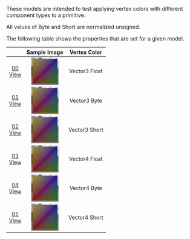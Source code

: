 These models are intended to test applying vertex colors with different component types to a primitive.  

All values of Byte and Short are normalized unsigned.  

The following table shows the properties that are set for a given model.  

|   | Sample Image | Vertex Color |
| :---: | :---: | :---: |
| [00](Primitive_VertexColor_00.gltf)<br>[View](https://bghgary.github.io/glTF-Assets-Viewer/?folder=15&model=0) | [<img src="Figures/Thumbnails/Primitive_VertexColor_00.png" align="middle">](SampleImages/Primitive_VertexColor_00.png) | Vector3 Float |
| [01](Primitive_VertexColor_01.gltf)<br>[View](https://bghgary.github.io/glTF-Assets-Viewer/?folder=15&model=1) | [<img src="Figures/Thumbnails/Primitive_VertexColor_01.png" align="middle">](SampleImages/Primitive_VertexColor_01.png) | Vector3 Byte |
| [02](Primitive_VertexColor_02.gltf)<br>[View](https://bghgary.github.io/glTF-Assets-Viewer/?folder=15&model=2) | [<img src="Figures/Thumbnails/Primitive_VertexColor_02.png" align="middle">](SampleImages/Primitive_VertexColor_02.png) | Vector3 Short |
| [03](Primitive_VertexColor_03.gltf)<br>[View](https://bghgary.github.io/glTF-Assets-Viewer/?folder=15&model=3) | [<img src="Figures/Thumbnails/Primitive_VertexColor_03.png" align="middle">](SampleImages/Primitive_VertexColor_03.png) | Vector4 Float |
| [04](Primitive_VertexColor_04.gltf)<br>[View](https://bghgary.github.io/glTF-Assets-Viewer/?folder=15&model=4) | [<img src="Figures/Thumbnails/Primitive_VertexColor_04.png" align="middle">](SampleImages/Primitive_VertexColor_04.png) | Vector4 Byte |
| [05](Primitive_VertexColor_05.gltf)<br>[View](https://bghgary.github.io/glTF-Assets-Viewer/?folder=15&model=5) | [<img src="Figures/Thumbnails/Primitive_VertexColor_05.png" align="middle">](SampleImages/Primitive_VertexColor_05.png) | Vector4 Short |
 
